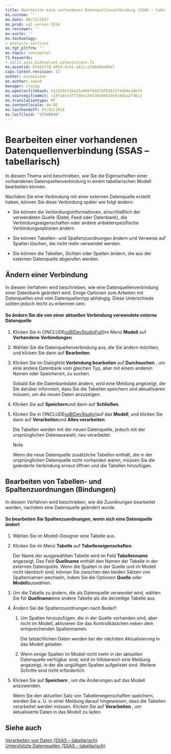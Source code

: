 ```yaml
---
title: Bearbeiten eine vorhandenen Datenquellenverbindung (SSAS – tabellarisch) | Microsoft-Dokumentation
ms.custom: ''
ms.date: 06/13/2017
ms.prod: sql-server-2014
ms.reviewer: ''
ms.suite: ''
ms.technology:
- analysis-services
ms.tgt_pltfrm: ''
ms.topic: conceptual
f1_keywords:
- sql12.asvs.bidtoolset.selexistconn.f1
ms.assetid: 97e63f18-a01d-4c91-a411-e7e6d40a0647
caps.latest.revision: 12
author: minewiskan
ms.author: owend
manager: craigg
ms.openlocfilehash: 412529e536e23a988fddd78f83611f4460e3dbf4
ms.sourcegitcommit: c18fadce27f330e1d4f36549414e5c84ba2f46c2
ms.translationtype: MT
ms.contentlocale: de-DE
ms.lasthandoff: 07/02/2018
ms.locfileid: "37248030"
---
```

# <a name="edit-an-existing-data-source-connection-ssas-tabular"></a>Bearbeiten einer vorhandenen Datenquellenverbindung (SSAS – tabellarisch)
  In diesem Thema wird beschrieben, wie Sie die Eigenschaften einer vorhandenen Datenquellenverbindung in einem tabellarischen Modell bearbeiten können.  
  
 Nachdem Sie eine Verbindung mit einer externen Datenquelle erstellt haben, können Sie diese Verbindung später wie folgt ändern:  
  
-   Sie können die Verbindungsinformationen, einschließlich der verwendeten Quelle (Datei, Feed oder Datenbank), die Verbindungseigenschaften oder andere anbieterspezifische Verbindungsoptionen ändern.  
  
-   Sie können Tabellen- und Spaltenzuordnungen ändern und Verweise auf Spalten löschen, die nicht mehr verwendet werden.  
  
-   Sie können die Tabellen, Sichten oder Spalten ändern, die aus der externen Datenquelle abgerufen werden.  
  
## <a name="modify-a-connection"></a>Ändern einer Verbindung  
 In diesem Verfahren wird beschrieben, wie eine Datenquellenverbindung einer Datenbank geändert wird. Einige Optionen zum Arbeiten mit Datenquellen sind vom Datenquellentyp abhängig. Diese Unterschiede sollten jedoch leicht zu erkennen sein.  
  
#### <a name="to-change-the-external-data-source-used-by-a-current-connection"></a>So ändern Sie die von einer aktuellen Verbindung verwendete externe Datenquelle  
  
1.  Klicken Sie in [!INCLUDE[ssBIDevStudioFull](../includes/ssbidevstudiofull-md.md)]im Menü **Modell** auf **Vorhandene Verbindungen**.  
  
2.  Wählen Sie die Datenquellenverbindung aus, die Sie ändern möchten, und klicken Sie dann auf **Bearbeiten**.  
  
3.  Klicken Sie im Dialogfeld **Verbindung bearbeiten** auf **Durchsuchen** , um eine andere Datenbank vom gleichen Typ, aber mit einem anderen Namen oder Speicherort, zu suchen.  
  
     Sobald Sie die Datenbankdatei ändern, wird eine Meldung angezeigt, die Sie darüber informiert, dass Sie die Tabellen speichern und aktualisieren müssen, um die neuen Daten anzuzeigen.  
  
4.  Klicken Sie auf **Speichern**und dann auf **Schließen**.  
  
5.  Klicken Sie in [!INCLUDE[ssBIDevStudio](../includes/ssbidevstudio-md.md)]auf das **Modell**, und klicken Sie dann auf **Verarbeiten**und **Alles verarbeiten**.  
  
     Die Tabellen werden mit der neuen Datenquelle, jedoch mit der ursprünglichen Datenauswahl, neu verarbeitet.  
  
    > [!NOTE]  
    >  Wenn die neue Datenquelle zusätzliche Tabellen enthält, die in der ursprünglichen Datenquelle nicht vorhanden waren, müssen Sie die geänderte Verbindung erneut öffnen und die Tabellen hinzufügen.  
  
## <a name="edit-table-and-column-mappings-bindings"></a>Bearbeiten von Tabellen- und Spaltenzuordnungen (Bindungen)  
 In diesem Verfahren wird beschrieben, wie die Zuordnungen bearbeitet werden, nachdem eine Datenquelle geändert wurde.  
  
#### <a name="to-edit-column-mappings-when-a-data-source-changes"></a>So bearbeiten Sie Spaltenzuordnungen, wenn sich eine Datenquelle ändert  
  
1.  Wählen Sie im Modell-Designer eine Tabelle aus.  
  
2.  Klicken Sie im Menü **Tabelle** auf **Tabelleneigenschaften**.  
  
     Der Name der ausgewählten Tabelle wird im Feld **Tabellenname** angezeigt. Das Feld **Quellname** enthält den Namen der Tabelle in der externen Datenquelle. Wenn die Spalten in der Quelle und im Modell nicht identisch sind, können Sie zwischen den beiden Sätzen von Spaltennamen wechseln, indem Sie die Optionen **Quelle** oder **Modell**auswählen.  
  
3.  Um die Tabelle zu ändern, die als Datenquelle verwendet wird, wählen Sie für **Quellname**eine andere Tabelle als die derzeitige Tabelle aus.  
  
4.  Ändern Sie die Spaltenzuordnungen nach Bedarf:  
  
    1.  Um Spalten hinzuzufügen, die in der Quelle vorhanden sind, aber nicht im Modell, aktivieren Sie das Kontrollkästchen neben dem entsprechenden Spaltennamen.  
  
         Die tatsächlichen Daten werden bei der nächsten Aktualisierung in das Modell geladen.  
  
    2.  Wenn einige Spalten im Modell nicht mehr in der aktuellen Datenquelle verfügbar sind, wird im Infobereich eine Meldung angezeigt, in der die ungültigen Spalten aufgelistet sind. Weitere Schritte sind nicht erforderlich.  
  
5.  Klicken Sie auf **Speichern** , um die Änderungen auf das Modell anzuwenden.  
  
     Wenn Sie den aktuellen Satz von Tabelleneigenschaften speichern, werden Sie u. U. in einer Meldung darauf hingewiesen, dass die Tabellen verarbeitet werden müssen. Klicken Sie auf **Verarbeiten** , um aktualisierte Daten in das Modell zu laden.  
  
## <a name="see-also"></a>Siehe auch  
 [Verarbeiten von Daten &#40;SSAS – tabellarisch&#41;](process-data-ssas-tabular.md)   
 [Unterstützte Datenquellen &#40;SSAS – tabellarisch&#41;](tabular-models/data-sources-supported-ssas-tabular.md)  
  
  
